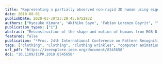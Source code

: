 ```yaml
---
title: "Representing a partially observed non-rigid 3D human using eigen-texture and eigen-deformation"
date: 2018-08-01
publishDate: 2020-03-30T23:29:45.675283Z
authors: ["Ryosuke Kimura", "Akihiko Sayo", "Fabian Lorenzo Dayrit", "Yuta Nakashima", "Hiroshi Kawasaki", "Ambrosio Blanco", "Katsushi Ikeuchi"]
publication_types: ["1"]
abstract: "Reconstruction of the shape and motion of humans from RGB-D is a challenging problem, receiving much attention in recent years. Recent approaches for full-body reconstruction use a statistic shape model, which is built upon accurate full-body scans of people in skin-tight clothes, to complete invisible parts due to occlusion. Such a statistic model may still be fit to an RGB-D measurement with loose clothes but cannot describe its deformations, such as clothing wrinkles. Observed surfaces may be reconstructed precisely from actual measurements, while we have no cues for unobserved surfaces. For full-body reconstruction with loose clothes, we propose to use lower dimensional embeddings of texture and deformation referred to as eigen-texturing and eigen-deformation, to reproduce views of even unobserved surfaces. Provided a full-body reconstruction from a sequence of partial measurements as 3D meshes, the texture and deformation of each triangle are then embedded using eigen-decomposition. Combined with neural-network-based coefficient regression, our method synthesizes the texture and deformation from arbitrary viewpoints. We evaluate our method using simulated data and visually demonstrate how our method works on real data."
featured: false
publication: "*Proc. 24th International Conference on Pattern Recognition (ICPR)*"
tags: ["clothing", "Clothing", "clothing wrinkles", "computer animation", "Data models", "Deformable models", "deformations", "eigen-deformation", "eigen-texture", "eigendecomposition", "eigendeformation", "eigentexturing", "full-body reconstruction", "human motion capture", "image colour analysis", "image motion analysis", "image reconstruction", "image texture", "loose clothes", "medical image processing", "neural nets", "Non-rigid 3D deformation", "partial measurements", "partially observed nonrigid 3D human", "regression analysis", "RGB-D measurement", "Shape", "skin-tight clothes", "solid modelling", "statistic model", "statistic shape model", "statistical analysis", "Strain", "Surface reconstruction", "Three-dimensional displays"]
url_pdf: "https://ieeexplore.ieee.org/document/8545658"
doi: "10.1109/ICPR.2018.8545658"
---
```



